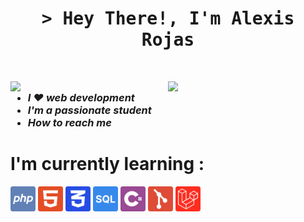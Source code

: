 <h1 align="center">
    <samp>
    &gt; Hey There!, I'm Alexis Rojas</b>
    </samp>
</h1><br>

[<img align="right" width="50%" src="https://github-readme-stats.vercel.app/api/top-langs/?username=Alexis1476&theme=github_dark&layout=compact">](https://metrics.lecoq.io/ouuan#gh-dark-mode-only)
[<img align="right" width="50%" src="https://github-readme-stats.vercel.app/api/top-langs/?username=Alexis1476&theme=light&layout=compact">](https://metrics.lecoq.io/ouuan#gh-light-mode-only)

<h3>

-   ***I ❤️ web development***
-   ***I'm a passionate student***
-   ***How to reach me***

</h3>

# I'm currently learning :

<div>
    <img height=40 src="./imgs/php.svg"/>
    <img height=40 src="./imgs/html.svg"/>
    <img height=40 src="./imgs/css.svg"/>
    <img height=40 src="./imgs/sql.svg"/>
    <img height=40 src="./imgs/cSharp.svg"/>
    <img height=40 src="./imgs/git.svg"/>
    <img height=40 src="./imgs/laravel.svg"/>
</div>
<br>

